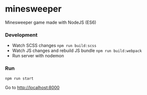# minesweeper
Minesweeper game made with NodeJS (ES6)

### Development

- Watch SCSS changes
`npm run build:scss`
- Watch JS changes and rebuild JS bundle
`npm run build:webpack`
- Run server with nodemon

### Run

`npm run start`

Go to [http://localhost:8000](http://localhost:8000)
